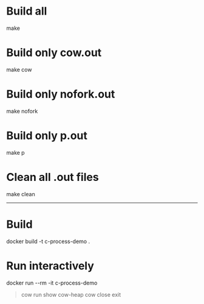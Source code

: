 # Build all

make

# Build only cow.out

make cow

# Build only nofork.out

make nofork

# Build only p.out

make p

# Clean all .out files

make clean

---

# Build

docker build -t c-process-demo .

# Run interactively

docker run --rm -it c-process-demo


> cow run
> show cow-heap
> cow close
> exit
